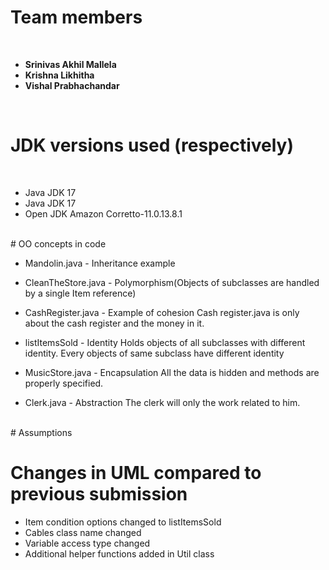 # Team members
<br>

- **Srinivas Akhil Mallela**
- **Krishna Likhitha**
- **Vishal Prabhachandar**

<br>

# JDK versions used (respectively)
<br>

- Java JDK 17
- Java JDK 17
- Open JDK Amazon Corretto-11.0.13.8.1

 <br>
# OO concepts in code

- Mandolin.java - Inheritance example

- CleanTheStore.java - Polymorphism(Objects of subclasses are handled by a single Item reference)

- CashRegister.java - Example of cohesion
Cash register.java is only about the cash register and the money in it.

- listItemsSold - Identity
Holds objects of all subclasses with different identity. Every objects of same subclass have different identity

- MusicStore.java - Encapsulation
All the data is hidden and methods are properly specified.

- Clerk.java - Abstraction
 The clerk will only the work related to him.

<br>
# Assumptions


# Changes in UML compared to previous submission
- Item condition options changed to listItemsSold
- Cables class name changed
- Variable access type changed
- Additional helper functions added in Util class
